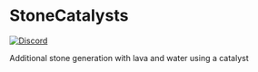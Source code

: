 # StoneCatalysts

[![Discord](https://img.shields.io/discord/163375257162350592?style=flat-square&color=7289da&label=discord&logo=discord&link=https://uberi.fi/x/discord/)](https://uberi.fi/x/discord/)

Additional stone generation with lava and water using a catalyst